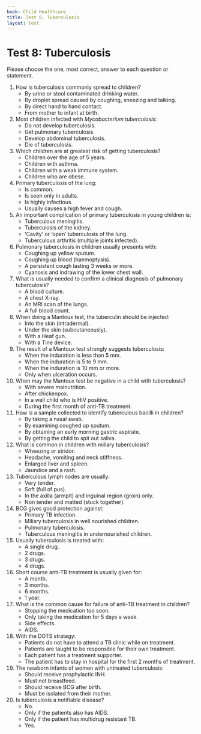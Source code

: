 ```yaml
---
book: Child Healthcare
title: Test 8. Tuberculosis
layout: test
---
```


# Test 8: Tuberculosis

Please choose the one, most correct, answer to each question or statement.

1.	How is tuberculosis commonly spread to children?
	*	By urine or stool contaminated drinking water.
	*	By droplet spread caused by coughing, sneezing and talking.
	*	By direct hand to hand contact.
	*	From mother to infant at birth.
2.	Most children infected with *Mycobacterium tuberculosis*:
	*	Do not develop tuberculosis.
	*	Get pulmonary tuberculosis.
	*	Develop abdominal tuberculosis.
	*	Die of tuberculosis.
3.	Which children are at greatest risk of getting tuberculosis?
	*	Children over the age of 5 years.
	*	Children with asthma.
	*	Children with a weak immune system.
	*	Children who are obese.
4.	Primary tuberculosis of the lung:
	*	Is common.
	*	Is seen only in adults.
	*	Is highly infectious.
	*	Usually causes a high fever and cough.
5.	An important complication of primary tuberculosis in young children is:
	*	Tuberculous meningitis.
	*	Tuberculosis of the kidney.
	*	‘Cavity’ or ‘open’ tuberculosis of the lung.
	*	Tuberculous arthritis (multiple joints infected).
6.	Pulmonary tuberculosis in children usually presents with:
	*	Coughing up yellow sputum.
	*	Coughing up blood (haemoptysis).
	*	A persistent cough lasting 3 weeks or more.
	*	Cyanosis and indrawing of the lower chest wall.
7.	What is usually needed to confirm a clinical diagnosis of pulmonary tuberculosis?
	*	A blood culture.
	*	A chest X-ray.
	*	An MRI scan of the lungs.
	*	A full blood count.
8.	When doing a Mantoux test, the tuberculin should be injected:
	*	Into the skin (intradermal).
	*	Under the skin (subcutaneously).
	*	With a Heaf gun.
	*	With a Tine device.
9.	The result of a Mantoux test strongly suggests tuberculosis:
	*	When the induration is less than 5 mm.
	*	When the induration is 5 to 9 mm.
	*	When the induration is 10 mm or more.
	*	Only when ulceration occurs.
10.	When may the Mantoux test be negative in a child with tuberculosis?
	*	With severe malnutrition.
	*	After chickenpox.
	*	In a well child who is HIV positive.
	*	During the first month of anti-TB treatment.
11.	How is a sample collected to identify tuberculous bacilli in children?
	*	By taking a nasal swab.
	*	By examining coughed up sputum.
	*	By obtaining an early morning gastric aspirate.
	*	By getting the child to spit out saliva.
12.	What is common in children with miliary tuberculosis?
	*	Wheezing or stridor.
	*	Headache, vomiting and neck stiffness.
	*	Enlarged liver and spleen.
	*	Jaundice and a rash.
13.	Tuberculous lymph nodes are usually:
	*	Very tender.
	*	Soft (full of pus).
	*	In the axilla (armpit) and inguinal region (groin) only.
	*	Non tender and matted (stuck together).
14.	BCG gives good protection against:
	*	Primary TB infection.
	*	Miliary tuberculosis in well nourished children.
	*	Pulmonary tuberculosis.
	*	Tuberculous meningitis in under­nourished children.
15.	Usually tuberculosis is treated with:
	*	A single drug.
	*	2 drugs.
	*	3 drugs.
	*	4 drugs.
16.	Short course anti-TB treatment is usually given for:
	*	A month.
	*	3 months.
	*	6 months.
	*	1 year.
17.	What is the common cause for failure of anti-TB treatment in children?
	*	Stopping the medication too soon.
	*	Only taking the medication for 5 days a week.
	*	Side effects.
	*	AIDS.
18.	With the DOTS strategy:
	*	Patients do not have to attend a TB clinic while on treatment.
	*	Patients are taught to be responsible for their own treatment.
	*	Each patient has a treatment supporter.
	*	The patient has to stay in hospital for the first 2 months of treatment.
19.	The newborn infants of women with untreated tuberculosis:
	*	Should receive prophylactic INH.
	*	Must not breastfeed.
	*	Should receive BCG after birth.
	*	Must be isolated from their mother.
20.	Is tuberculosis a notifiable disease?
	*	No.
	*	Only if the patients also has AIDS.
	*	Only if the patient has multidrug resistant TB.
	*	Yes.
